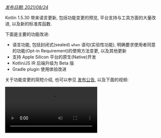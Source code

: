 [//]: # (title: Kotlin 1.5.30 版中的新功能)

_[发布日期: 2021/08/24](releases.md#release-details)_

Kotlin 1.5.30 带来语言更新, 包括功能变更的预览, 平台支持与工具方面的大量改进, 以及新的标准库函数.

下面是主要的功能改进:
* 语言功能, 包括封闭式(sealed) `when` 语句(实验性功能), 明确要求使用者同意的功能(Opt-in Requirement)的使用方法变更, 以及其他更新
* 支持 Apple Silicon 平台的原生(Native)开发
* Kotlin/JS IR 后端升级为 Beta 版
* Gradle plugin 使用体验改进

关于功能变更的简短介绍, 也可以参见 [发布公告](https://blog.jetbrains.com/kotlin/2021/08/kotlin-1-5-30-released/),
以及下面的视频:

<video src="https://youtu.be/rNbb3A9IdOo" title="Kotlin 1.5.30"/>

## 语言功能

Kotlin 1.5.30 提供了未来的语言功能变更的预览, 并带来了要求使用者同意的功能(Opt-in Requirement)和类型推断的改进:
* [针对封闭类或布尔值的穷尽式(exhaustive) when 语句](#exhaustive-when-statements-for-sealed-and-boolean-subjects)
* [挂起函数用作超类型](#suspending-functions-as-supertypes)
* [隐含使用实验性 API 时要求使用者同意](#requiring-opt-in-on-implicit-usages-of-experimental-apis)
* [要求使用者同意注解对不同目标的使用方式的变更](#changes-to-using-opt-in-requirement-annotations-with-different-targets)
* [对递归泛型类型的类型推断的改进](#improvements-to-type-inference-for-recursive-generic-types)
* [去掉了构建器推断的限制](#eliminating-builder-inference-restrictions)

### 针对封闭类或布尔值的穷尽式(exhaustive) when 语句 {id="exhaustive-when-statements-for-sealed-and-boolean-subjects"}

> 封闭 (穷尽式) when 语句是 [实验性功能](components-stability.md).
> 它随时有可能变更或被删除.
> 需要使用者同意(Opt-in) (详情见下文), 请注意, 只为评估和试验目的来使用这个功能.
> 希望你能通过我们的 [问题追踪系统](https://youtrack.jetbrains.com/issue/KT-12380) 提供你的反馈意见.
>
{style="warning"}

一个 _穷尽式_ [`when`](control-flow.md#when-expression) 语句包含对应于所有可能的类型或值的分支, 对于某些类型, 再加上 `else` 分支.
也就是说, 它覆盖私有可能的情况.

我们计划很快禁用非穷尽的 `when` 语句, 使得 `when` 语句的动作与 `when` 表达式一致.
为了保证平滑移植, 你可以配置编译器, 对封闭类或布尔值的非穷尽 `when` 语句报告警告.
在 Kotlin 1.6 中默认会出现这些警告, 将来会变为错误.

> 枚举类型已经有了这些警告.
>
{style="note"}

```kotlin
sealed class Mode {
    object ON : Mode()
    object OFF : Mode()
}

fun main() {
    val x: Mode = Mode.ON
    when (x) {
        Mode.ON -> println("ON")
    }
// 编译器警告: Non exhaustive 'when' statements on sealed classes/interfaces
// will be prohibited in 1.7, add an 'OFF' or 'else' branch instead

    val y: Boolean = true
    when (y) {
        true -> println("true")
    }
// 编译器警告: Non exhaustive 'when' statements on Booleans will be prohibited
// in 1.7, add a 'false' or 'else' branch instead
}
```

要在 Kotlin 1.5.30 中启用这个功能, 请使用语言版本 `1.6`.
你也可以启用 [渐进模式](whatsnew13.md#progressive-mode), 将警告变为错误.

<tabs group="build-script">
<tab title="Kotlin" group-key="kotlin">

```kotlin
kotlin {
    sourceSets.all {
        languageSettings.apply {
            languageVersion = "1.6"
            //progressiveMode = true // 默认为 false
        }
    }
}
```

</tab>
<tab title="Groovy" group-key="groovy">

```groovy
kotlin {
    sourceSets.all {
        languageSettings {
            languageVersion = '1.6'
            //progressiveMode = true // 默认为 false
        }
    }
}
```

</tab>
</tabs>

### 挂起函数用作超类型 {id="suspending-functions-as-supertypes"}

> 挂起函数用作超类型是 [实验性功能](components-stability.md).
> 它随时有可能变更或被删除.
> 需要使用者同意(Opt-in) (详情见下文).
> 请注意, 只为评估和试验目的来使用这个功能.
> 希望你能通过我们的 [问题追踪系统](https://youtrack.jetbrains.com/issue/KT-18707) 提供你的反馈意见.
>
{style="warning"}

Kotlin 1.5.30 提供了一个功能预览, 可以将一个 `suspend` 函数类型用作一个超类型, 但存在一些限制.

```kotlin
class MyClass: suspend () -> Unit {
    override suspend fun invoke() { TODO() }
}
```

使用 `-language-version 1.6` 编译器选项来启用这个功能:

<tabs group="build-script">
<tab title="Kotlin" group-key="kotlin">

```kotlin
kotlin {
    sourceSets.all {
        languageSettings.apply {
            languageVersion = "1.6"
        }
    }
}
```

</tab>
<tab title="Groovy" group-key="groovy">

```groovy
kotlin {
    sourceSets.all {
        languageSettings {
            languageVersion = '1.6'
        }
    }
}
```

</tab>
</tabs>

这个功能存在以下限制:
* 在超类型中, 你不能混合使用一个通常的函数类型与一个的 `suspend` 函数类型. 这是由于 `suspend` 函数类型在 JVM 后端中的实现细节造成的.
  它表达为一个通常的函数类型加上一个标记接口. 由于这个标记接口, 无法区分哪个父接口是挂起函数, 哪个是通常函数.
* 你不能使用多个 `suspend` 函数作为超类型. 如果存在类型检查, 你也不能使用多个通常的函数作为超类型.

### 隐含使用实验性 API 时要求使用者同意 {id="requiring-opt-in-on-implicit-usages-of-experimental-apis"}

> 要求使用者同意机制是 [实验性功能](components-stability.md).
> 它随时有可能变更或被删除.
> 参见 [如何明确要求使用者同意](opt-in-requirements.md).
> 请注意, 只为评估和试验目的来使用这个功能.
> 希望你能通过我们的 [问题追踪系统](https://youtrack.jetbrains.com/issues/KT) 提供你的反馈意见.
>
{style="warning"}

库的作者可以将一个试验性 API 标记为 [要求使用者同意](opt-in-requirements.md#create-opt-in-requirement-annotations),
用来提醒使用者这个功能处于试验性状态.
当使用这个 API 时, 编译器会报告一个警告或错误, 并要求 [明确同意使用](opt-in-requirements.md#opt-in-to-using-api) 来消除这些警告或错误.

在 Kotlin 1.5.30 中, 对于签名中存在试验性类型的任何声明, 编译器都认为它们是试验性的.
也就是说, 即使对一个试验性 API 的隐含使用, 它也要求使用者同意.
比如, 如果函数的返回类型标记为试验性 API 元素, 那么使用这个函数会也要求你明确同意, 即使函数声明本身明确没有标记为需要使用者同意.

```kotlin
// 库代码

@RequiresOptIn(message = "This API is experimental.")
@Retention(AnnotationRetention.BINARY)
@Target(AnnotationTarget.CLASS)
annotation class MyDateTime // 要求使用者同意的注解

@MyDateTime
class DateProvider // 一个要求使用者同意的类

// 客户端代码

// 编译器警告: experimental API usage
fun createDateSource(): DateProvider { /* ... */ }

fun getDate(): Date {
    val dateSource = createDateSource() // 这里也会出现编译器警告: experimental API usage
    // ...
}
```

详情请参见 [明确要求使用者同意](opt-in-requirements.md).

### 要求使用者同意注解对不同目标的使用方式的变更 {id="changes-to-using-opt-in-requirement-annotations-with-different-targets"}

> 要求使用者同意机制是 [实验性功能](components-stability.md).
> 它随时有可能变更或被删除.
> 参见 [如何明确要求使用者同意](opt-in-requirements.md).
> 请注意, 只为评估和试验目的来使用这个功能.
> 希望你能通过我们的 [问题追踪系统](https://youtrack.jetbrains.com/issues/KT) 提供你的反馈意见.
>
{style="warning"}

在不同的 [注解目标](https://kotlinlang.org/api/latest/jvm/stdlib/kotlin.annotation/-target/) 上的要求使用者同意的注解的使用和声明,
Kotlin 1.5.30 现在使用新的规则. 对于编译期无法处理的使用场景, 编译器现在会报告错误. 在 Kotlin 1.5.30 中:
* 在使用端, 禁止对局部变量和值参数标注要求使用者同意的注解.
* 对 override, 只有当它的原始声明也进行了标注, 才允许进行标注.
* 禁止对后端域和 get 方法标注. 你可以改为标注属性.
* 在要求使用者同意的注解的声明端, 禁止将注解目标设置为 `TYPE` 和 `TYPE_PARAMETER`.

详情请参见 [明确要求使用者同意的功能](opt-in-requirements.md).

### 对递归泛型类型的类型推断的改进 {id="improvements-to-type-inference-for-recursive-generic-types"}

在 Kotlin 和 Java 中, 你可以定义一个递归泛型类型, 在它的类型参数中引用它自身.
在 Kotlin 1.5.30 中, 如果一个类型参数是递归泛型, 那么 Kotlin 编译器可以只根据对应的类型参数的上界(Upper Bound)推断出这个类型参数.
因此, 可以使用递归泛型类型, 创建出 Java 中经常用来创建构建器 API 的很多模式.

```kotlin
// Kotlin 1.5.20
val containerA = PostgreSQLContainer<Nothing>(DockerImageName.parse("postgres:13-alpine")).apply {
    withDatabaseName("db")
    withUsername("user")
    withPassword("password")
    withInitScript("sql/schema.sql")
}

// Kotlin 1.5.30
val containerB = PostgreSQLContainer(DockerImageName.parse("postgres:13-alpine"))
    .withDatabaseName("db")
    .withUsername("user")
    .withPassword("password")
    .withInitScript("sql/schema.sql")
```

你可以传递 `-Xself-upper-bound-inference` 或 `-language-version 1.6` 编译器选项来启用这个改进.
关于新支持的使用场景的其他示例, 请参见 [这个 YouTrack ticket](https://youtrack.jetbrains.com/issue/KT-40804).

### 去掉了构建器推断的限制 {id="eliminating-builder-inference-restrictions"}

构建器推断一种特殊的类型推断, 可以根据一个调用的 Lambda 参数之内的其他调用的类型信息, 来推断这个调用的类型参数.
当调用泛型构建器函数时, 这个功能可以很有用,
比如 [`buildList()`](https://kotlinlang.org/api/latest/jvm/stdlib/kotlin.collections/build-list.html)
或 [`sequence()`](https://kotlinlang.org/api/latest/jvm/stdlib/kotlin.sequences/sequence.html):
`buildList { add("string") }`.

在这样一个 Lambda 参数内部, 以前曾经存在一个限制, 不能使用构建器推断功能尝试推断的类型信息.
因此你只能指定这个类型信息, 而不能通过推断得到它. 比如, 在 `buildList()` 的 Lambda 参数之内,
除非明确指定类型参数, 否则你不能调用 [`get()`](https://kotlinlang.org/api/latest/jvm/stdlib/kotlin.collections/-list/get.html).

Kotlin 1.5.30 使用 `-Xunrestricted-builder-inference` 编译器选项去掉了这个限制.
添加这个选项, 可以在泛型构建器函数的 Lambda 参数之内, 启用以前被禁止的调用:

```kotlin
@kotlin.ExperimentalStdlibApi
val list = buildList {
    add("a")
    add("b")
    set(1, null)
    val x = get(1)
    if (x != null) {
        removeAt(1)
    }
}

@kotlin.ExperimentalStdlibApi
val map = buildMap {
    put("a", 1)
    put("b", 1.1)
    put("c", 2f)
}
```

你还可以通过 `-language-version 1.6` 编译器选项启用这个功能.

## Kotlin/JVM

在 Kotlin 1.5.30 版中, Kotlin/JVM 新增了以下功能:
* [创建注解类的实例](#instantiation-of-annotation-classes)
* [可否为 null(Nullability) 注解的支持配置的改进](#improved-nullability-annotation-support-configuration)

关于 JVM 平台上的 Kotlin Gradle plugin 的更新, 请参见 [Gradle](#gradle) 小节.

### 创建注解类的实例 {id="instantiation-of-annotation-classes"}

> 创建注解类的实例是 [实验性功能](components-stability.md).
> 它随时有可能变更或被删除.
> 需要使用者同意(Opt-in) (详情见下文).
> 请注意, 只为评估和试验目的来使用这个功能.
> 希望你能通过我们的 [问题追踪系统](https://youtrack.jetbrains.com/issue/KT-45395) 提供你的反馈意见.
>
{style="warning"}

在 Kotlin 1.5.30 中, 现在你可以在任何代码中调用 [注解类](annotations.md) 的构造器, 来获得一个实例.
这个功能能够用于 Java 中相同的使用场景, 可以实现一个注解接口.

```kotlin
annotation class InfoMarker(val info: String)

fun processInfo(marker: InfoMarker) = ...

fun main(args: Array<String>) {
    if (args.size != 0)
        processInfo(getAnnotationReflective(args))
    else
        processInfo(InfoMarker("default"))
}
```

使用 `-language-version 1.6` 编译器选项来启用这个功能.
注意, 注解类现有的所有限制都继续存在, 比如不能定义 非 `val` 参数, 或与次级构造器(secondary constructor)不同的成员.

关于创建注解类的实例, 更多详情请参见 [这个 KEEP](https://github.com/Kotlin/KEEP/blob/master/proposals/annotation-instantiation.md).

### 可否为 null(Nullability) 注解的支持配置的改进 {id="improved-nullability-annotation-support-configuration"}

Kotlin 编译器可以读取多种类型的 [可否为 null(Nullability) 注解](java-interop.md#nullability-annotations),
来从 Java 代码得到可否为 null 信息.
这个信息使得它能够报告 Kotlin 中调用 Java 代码时的可否为 null 不匹配的错误.

在 Kotlin 1.5.30 中, 你可以指定编译器是否根据指定的可否为 null 注解类型的信息来报告可否为 null 不匹配的错误.
只需要使用编译器选项 `-Xnullability-annotations=@<package-name>:<report-level>`.
在参数中, 指定可否为 null 注解的全限定包名称, 以及以下报告级别中的一个:
* `ignore`: 忽略可否为 null 不匹配
* `warn`: 报告为警告
* `strict`: 报告为错误.

详情请参见 [支持的可否为 null 注解列表](java-interop.md#nullability-annotations) 以及它们的全限定包名称.

下面是一个示例, 演示如何对新支持的 [RxJava](https://github.com/ReactiveX/RxJava) 3 可否为 null 注解启用错误报告:
`-Xnullability-annotations=@io.reactivex.rxjava3.annotations:strict`.
注意, 所有这些可否为 null 不匹配, 默认设置为警告.

## Kotlin/Native

Kotlin/Native 包含以下变更和改进:
* [支持 Apple Silicon](#apple-silicon-support)
* [CocoaPods Gradle plugin 的 Kotlin DSL 的改进](#improved-kotlin-dsl-for-the-cocoapods-gradle-plugin)
* [与 Swift 5.5 async/await 的交互(实验性功能)](#experimental-interoperability-with-swift-5-5-async-await)
* [对象和伴随对象到 Swift/Objective-C 的映射的改进](#improved-swift-objective-c-mapping-for-objects-and-companion-objects)
* [对 MinGW 编译目标废弃无导入库的 DLL 链接](#deprecation-of-linkage-against-dlls-without-import-libraries-for-mingw-targets)

### 支持 Apple Silicon {id="apple-silicon-support"}

Kotlin 1.5.30 引入了对 [Apple Silicon](https://support.apple.com/en-us/HT211814) 的原生支持.

在以前的版本中, Kotlin/Native 编译器和工具需要
[Rosetta 翻译环境](https://developer.apple.com/documentation/apple-silicon/about-the-rosetta-translation-environment)
才能在 Apple Silicon 主机上工作.
在 Kotlin 1.5.30 中, 不再需要翻译环境 – 编译器和工具可以在 Apple Silicon 硬件上运行, 不需要任何额外的操作.

我们还引入了新的编译目标, 可以使 Kotlin 代码在 Apple Silicon 上直接运行:
* `macosArm64`
* `iosSimulatorArm64`
* `watchosSimulatorArm64`
* `tvosSimulatorArm64`

这些编译目标可以用于 Intel 和 Apple Silicon 的主机. 所有既有的编译目标也可以在 Apple Silicon 主机上使用.

注意, 在 1.5.30 中, 我们只在 `kotlin-multiplatform` Gradle plugin 中提供对 Apple Silicon 编译目标的基本的支持.
具体来说, 在 `ios`, `tvos`, 和 `watchos` 编译目标简写(target shortcut) 中没有包含新的模拟器编译目标.
我们会继续改进这些新的编译目标的使用体验.

### CocoaPods Gradle plugin 的 Kotlin DSL 的改进 {id="improved-kotlin-dsl-for-the-cocoapods-gradle-plugin"}

#### Kotlin/Native Framework 的新参数

Kotlin 1.5.30 带来了 CocoaPods Gradle plugin DSL 关于 Kotlin/Native Framework 的改进.
除了 Framework 名称之外, 你还可以在 Pod 配置中指定其他参数:
* 指定 Framework 的动态或静态版本
* 明确启用导出依赖项
* 启用 Bitcode 内嵌

要使用新的 DSL, 请将你的项目更新到 Kotlin 1.5.30, 并在你的 `build.gradle(.kts)` 文件的 `cocoapods` 节中指定参数:

```kotlin
cocoapods {
    frameworkName = "MyFramework" // 这个属性已废弃, 并会在将来的版本中删除
    // Framework 配置的新的 DSL 如下:
    framework {
        // 支持所有的 Framework 属性
        // Framework 名称配置. 使用这个属性代替已废弃的 'frameworkName'
        baseName = "MyFramework"
        // 支持动态 Framework
        isStatic = false
        // 依赖项导出
        export(project(":anotherKMMModule"))
        transitiveExport = false // 这是默认设置.
        // Bitcode 内嵌
        embedBitcode(BITCODE)
    }
}
```

#### 对 Xcode 配置支持自定义名称

Kotlin CocoaPods Gradle plugin 在 Xcode 构建配置中支持自定义名称.
如果你在 Xcode 中为构建配置使用了特殊的名称, 比如 `Staging`, 这个功能也可以帮助你.

要指定一个自定义名称, 请在你的 `build.gradle(.kts)` 文件的 `cocoapods` 节中使用 `xcodeConfigurationToNativeBuildType` 参数:

```kotlin
cocoapods {
    // 将自定义的 Xcode 配置映射到 NativeBuildType
    xcodeConfigurationToNativeBuildType["CUSTOM_DEBUG"] = NativeBuildType.DEBUG
    xcodeConfigurationToNativeBuildType["CUSTOM_RELEASE"] = NativeBuildType.RELEASE
}
```

这个参数不会出现在 Podspec 文件中. 当 Xcode 运行 Gradle 构建过程时, Kotlin CocoaPods Gradle plugin 会选择必要的原生构建类型.

> 不需要声明 `Debug` 和 `Release` 配置, 因为默认支持它们.
>
{style="note"}

### 与 Swift 5.5 async/await 的交互 (实验性功能) {id="experimental-interoperability-with-swift-5-5-async-await"}

> 与 Swift async/await 的并发交互是 [实验性功能](components-stability.md).
> 它随时有可能变更或被删除.
> 请注意, 只为评估和试验目的来使用这个功能.
> 希望你能通过我们的 [问题追踪系统](https://youtrack.jetbrains.com/issue/KT-47610) 提供你的反馈意见.
>
{style="warning"}

过去我们曾经 [在 1.4.0 中添加了从 Objective-C 和 Swift 中调用 Kotlin 挂起函数的功能](whatsnew14.md#support-for-kotlin-s-suspending-functions-in-swift-and-objective-c),
现在我们删除这个功能, 改为使用新的 Swift 5.5 功能 – [使用 `async` 和 `await` 修饰符的并发功能](https://github.com/apple/swift-evolution/blob/main/proposals/0296-async-await.md).

对于返回类型可为 null 的挂起函数, Kotlin/Native 编译器现在会在生成的 Objective-C 头文件中, 输出 `_Nullable_result` 属性.
因此在 Swift 中可以将这些函数作为 `async` 函数来调用, 并且得到正确的可否为 null 结果.

注意, 这个功能是实验性功能, 未来可能由于 Kotlin 和 Swift 的变化而受到影响.
目前来说, 我们提供这个功能的一个预览版, 带有一些限制, 我们期待得到你的意见反馈.
请在 [这个 YouTrack issue](https://youtrack.jetbrains.com/issue/KT-47610) 中查看这个功能目前的状态, 并留下你的反馈意见.

### 对象和伴随对象到 Swift/Objective-C 的映射的改进 {id="improved-swift-objective-c-mapping-for-objects-and-companion-objects"}

对于原生 iOS 开发者来说, 现在可以通过更加符合直觉的方式得到对象和伴随对象. 比如, 如果在 Kotlin 中你有以下对象:

```kotlin
object MyObject {
    val x = "Some value"
}

class MyClass {
    companion object {
        val x = "Some value"
    }
}
```

要在 Swift 中访问它们, 你可以使用 `shared` 和 `companion` 属性:

```swift
MyObject.shared
MyObject.shared.x
MyClass.companion
MyClass.Companion.shared
```

详情请参见 [与 Swift/Objective-C 代码交互](native-objc-interop.md).

### 对 MinGW 编译目标废弃无导入库的 DLL 链接 {id="deprecation-of-linkage-against-dlls-without-import-libraries-for-mingw-targets"}

[LLD](https://lld.llvm.org/) 是 LLVM 项目的一个链接器, 我们计划在 Kotlin/Native 中对 MinGW 编译目标使用它,
因为它的好处比默认的 ld.bfd 更多 – 主要是它的性能更好.

但是, LLD 的最新稳定版本对 MinGW (Windows) 编译目标不支持直接链接到 DLL. 这样的链接需要使用 [导入库](https://stackoverflow.com/questions/3573475/how-does-the-import-library-work-details/3573527#3573527).
尽管对于 Kotlin/Native 1.5.30 来说不需要它们, 但我们添加了一个警告, 告知你这样的使用不兼容于 LLD, 将来 LLD 会成为 MinGW 编译目标的默认链接器.

关于转换到 LLD 浏览器, 请在 [这个 YouTrack issue](https://youtrack.jetbrains.com/issue/KT-47605) 中提供你的反馈意见.

## Kotlin Multiplatform

1.5.30 对于 Kotlin Multiplatform 带来了以下重要更新:
* [在共用的原生代码中可以使用自定义 `cinterop` 库](#ability-to-use-custom-cinterop-libraries-in-shared-native-code)
* [支持 XCFramework](#support-for-xcframeworks)
* [对 Android artifact 的新的默认发布设置](#new-default-publishing-setup-for-android-artifacts)

### 在共用的原生代码中可以使用自定义 `cinterop` 库 {id="ability-to-use-custom-cinterop-libraries-in-shared-native-code"}

Kotlin Multiplatform 提供了一个 [选项](multiplatform-share-on-platforms.md#connect-platform-specific-libraries),
可以在共用的源代码集中使用平台相关的 interop 库.
在 1.5.30 之前, 这个功能只能用于随 Kotlin/Native 一同发布的 [平台库](native-platform-libs.md).
从 1.5.30 开始, 你可以使用你自定义的 `cinterop` 库.
要启用这个功能, 请在你的 `gradle.properties` 中添加 `kotlin.mpp.enableCInteropCommonization=true` 属性:

```none
kotlin.mpp.enableGranularSourceSetsMetadata=true
kotlin.native.enableDependencyPropagation=false
kotlin.mpp.enableCInteropCommonization=true
```

### 支持 XCFramework {id="support-for-xcframeworks"}

所有的 Kotlin Multiplatform 项目现在可以使用 XCFramework 作为输出格式.
Apple 引入了 XCFramework 来替代通用(Universal) (fat) Framework.
通过使用 XCFramework, 你:
* 可以将所有的编译目标平台和处理器架构的逻辑集中在一个单独的 bundle 中.
* 在将应用程序发布到 App Store 之前, 不必删除所有不需要的处理器架构.

如果你想要对 Apple M1 上的设备和模拟器使用你的 Kotlin Framework, XCFramework 会很有用.

要使用 XCFramework, 请更新你的 `build.gradle(.kts)` 脚本:

<tabs group="build-script">
<tab title="Kotlin" group-key="kotlin">

```kotlin
import org.jetbrains.kotlin.gradle.plugin.mpp.apple.XCFramework

plugins {
    kotlin("multiplatform")
}

kotlin {
    val xcf = XCFramework()

    ios {
        binaries.framework {
            baseName = "shared"
            xcf.add(this)
        }
    }
    watchos {
        binaries.framework {
            baseName = "shared"
            xcf.add(this)
        }
    }
    tvos {
        binaries.framework {
            baseName = "shared"
            xcf.add(this)
        }
    }
}
```

</tab>
<tab title="Groovy" group-key="groovy">

```groovy
import org.jetbrains.kotlin.gradle.plugin.mpp.apple.XCFrameworkConfig

plugins {
    id 'org.jetbrains.kotlin.multiplatform'
}

kotlin {
    def xcf = new XCFrameworkConfig(project)

    ios {
        binaries.framework {
            baseName = "shared"
            xcf.add(it)
        }
    }
    watchos {
        binaries.framework {
            baseName = "shared"
            xcf.add(it)
        }
    }
    tvos {
        binaries.framework {
            baseName = "shared"
            xcf.add(it)
        }
    }
}
```

</tab>
</tabs>

当你声明 XCFramework 时, 会注册这些新的 Gradle task:
* `assembleXCFramework`
* `assembleDebugXCFramework` (debug 用 artifact, [包含 dSYMs](native-ios-symbolication.md))
* `assembleReleaseXCFramework`

关于 XCFramework, 详情请参见 [这个 WWDC 视频](https://developer.apple.com/videos/play/wwdc2019/416/).

### 对 Android artifact 的新的默认发布设置 {id="new-default-publishing-setup-for-android-artifacts"}

使用 `maven-publish` Gradle plugin, 你可以在构建脚本中指定 [Android 变体](https://developer.android.com/studio/build/build-variants) 名称,
[对 Android 编译目标发布你的跨平台库](multiplatform-publish-lib.md#publish-an-android-library).
Kotlin Gradle plugin 会自动生成发布.

在 1.5.30 之前, 生成的发布 [metadata](https://docs.gradle.org/current/userguide/publishing_gradle_module_metadata.html)
包含每一个发布的 Android 变体的构建类型属性, 因此只能兼容于库使用者所使用的相同的构建类型.
Kotlin 1.5.30 引入了一个新的默认发布设置:
* 如果项目发布的所有 Android 变体拥有相同的构建类型属性, 那么发布的变体不会拥有构建类型属性, 而且能够兼容于任何构建类型.
* 如果发布的变体拥有不同的构建类型属性, 那么只有带有 `release` 值的, 发布时会不带有构建类型属性.
  因此 release 变体兼容于使者端的任何构建类型, 而 release 之外的其他变体只兼容于匹配的使者端构建类型.

如果要关闭这个功能, 并对所有变体保持构建类型属性, 你可以设置这个 Gradle 属性:
`kotlin.android.buildTypeAttribute.keep=true`.

## Kotlin/JS

在 1.5.30 中, Kotlin/JS 有 2 个主要改进:
* [JS IR 编译器后端升级为 Beta 版](#js-ir-compiler-backend-reaches-beta)
* [使用 Kotlin/JS IR 后端为应用程序带来更好的调试体验](#better-debugging-experience-for-applications-with-the-kotlin-js-ir-backend)

### JS IR 编译器后端升级为 Beta 版 {id="js-ir-compiler-backend-reaches-beta"}

1.4.0 版引入了 Kotlin/JS 的 [基于 IR 的编译器后端](whatsnew14.md#unified-backends-and-extensibility),
当时是 [Alpha 版](components-stability.md), 现在升级为 Beta 版.

以前, 我们发布了 [移植到 JS IR 后端的向导](js-ir-migration.md), 来帮助你将你的项目移植到新的后端.
现在我们提供 [Kotlin/JS Inspection Pack](https://plugins.jetbrains.com/plugin/17183-kotlin-js-inspection-pack/) IDE plugin,
它可以直接在 IntelliJ IDEA 中显示需要哪些修改.

### 使用 Kotlin/JS IR 后端为应用程序带来更好的调试体验 {id="better-debugging-experience-for-applications-with-the-kotlin-js-ir-backend"}

Kotlin 1.5.30 带来了对 Kotlin/JS IR 后端的 JavaScript 源代码映射生成功能.
这个功能可以改善启用 IR 后端时的 Kotlin/JS 调试体验, 支持所有的调试功能, 包括断点, 单步执行, 以及易读的调用栈信息, 带有正确的源代码引用.

详情请参见 [如何在浏览器中或在 IntelliJ IDEA Ultimate 中调试 Kotlin/JS](js-debugging.md).

## Gradle

为了 [改进 Kotlin Gradle plugin 使用者体验](https://youtrack.jetbrains.com/issue/KT-45778), 我们实现了以下功能:
* [支持 Java 工具链](#support-for-java-toolchains), 包括 [可以使用 `UsesKotlinJavaToolchain` 接口对 Gradle 旧版本指定 JDK Home](#ability-to-specify-jdk-home-with-useskotlinjavatoolchain-interface)
* [用更简单的方式明确指定 Kotlin Daemon 的 JVM 参数](#easier-way-to-explicitly-specify-kotlin-daemon-jvm-arguments)

### 支持 Java 工具链 {id="support-for-java-toolchains"}

Gradle 6.7 引入了 [支持 Java 工具链](https://docs.gradle.org/current/userguide/toolchains.html) 功能.
使用这个功能, 你可以:
* 使用与 Gradle 不同的 JDK 和 JRE 运行编译, 测试, 和可执行文件.
* 使用未发布的语言版本编译和测试代码.

通过工具链支持, Gradle 可以自动检测本地的 JDK, 并安装 Gradle 构建所需要但缺失的 JDK.
现在 Gradle 自身可以在任何 JDK 上运行, 而且还能够重用 [构建缓存功能](gradle-compilation-and-caches.md#gradle-build-cache-support).

Kotlin Gradle plugin 对 Kotlin/JVM 编译任务支持 Java 工具链.
Java 工具链会:
* 为 JVM 编译目标设置可用的 [`jdkHome` 选项](gradle-compiler-options.md#attributes-specific-to-jvm).
  > [直接设置 `jdkHome` 选项的功能已废弃](https://youtrack.jetbrains.com/issue/KT-46541).
  >
  {style="warning"}

* 如果使用者没有明确设置 `jvmTarget` 选项, 会将 [`kotlinOptions.jvmTarget`](gradle-compiler-options.md#attributes-specific-to-jvm) 设置为工具链的 JDK 版本.
  如果工具链没有配置, `jvmTarget` 域会使用默认值. 详情请参见 [JVM 编译目标兼容性](gradle-configure-project.md#check-for-jvm-target-compatibility-of-related-compile-tasks).

* 影响 [`kapt` worker](kapt.md#run-kapt-tasks-in-parallel) 运行在哪个 JDK 上.

可以使用以下代码来设置一个工具链. 请将 `<MAJOR_JDK_VERSION>` 替换为你想要使用的 JDK 版本:

<tabs group="build-script">
<tab title="Kotlin" group-key="kotlin">

```kotlin
kotlin {
    jvmToolchain {
        (this as JavaToolchainSpec).languageVersion.set(JavaLanguageVersion.of(<MAJOR_JDK_VERSION>)) // "8"
    }
}
```

</tab>
<tab title="Groovy" group-key="groovy">

```groovy
kotlin {
    jvmToolchain {
        languageVersion.set(JavaLanguageVersion.of(<MAJOR_JDK_VERSION>)) // "8"
    }
}
```

</tab>
</tabs>

注意, 通过 `kotlin` 扩展设置工具链, 也会对 Java 编译任务更新工具链.

你可以通过 `java` 扩展设置工具链, Kotlin 编译任务会使用它:

```kotlin
java {
    toolchain {
        languageVersion.set(JavaLanguageVersion.of(<MAJOR_JDK_VERSION>)) // "8"
    }
}
```

关于为 `KotlinCompile` 任务设置 JDK 版本, 请参见 [使用 Task DSL 设置 JDK 版本](gradle-configure-project.md#set-jdk-version-with-the-task-dsl).

对于 Gradle 版本 6.1 到 6.6, 请 [使用 `UsesKotlinJavaToolchain` 接口来设置 JDK Home](#ability-to-specify-jdk-home-with-useskotlinjavatoolchain-interface).

### 使用 UsesKotlinJavaToolchain 接口指定 JDK Home {id="ability-to-specify-jdk-home-with-useskotlinjavatoolchain-interface"}

所有支持通过 [`kotlinOptions`](gradle-compiler-options.md) 设置 JDK 的 Kotlin 任务,
现在都实现 `UsesKotlinJavaToolchain` 接口.
要设置 JDK Home, 请设置你的 JDK 路径, 并替换 `<JDK_VERSION>` 部分:

<tabs group="build-script">
<tab title="Kotlin" group-key="kotlin">

```kotlin
project.tasks
    .withType<UsesKotlinJavaToolchain>()
    .configureEach {
        it.kotlinJavaToolchain.jdk.use(
            "/path/to/local/jdk",
            JavaVersion.<LOCAL_JDK_VERSION>
        )
    }
```

</tab>
<tab title="Groovy" group-key="groovy">

```groovy
project.tasks
    .withType(UsesKotlinJavaToolchain.class)
    .configureEach {
        it.kotlinJavaToolchain.jdk.use(
            '/path/to/local/jdk',
            JavaVersion.<LOCAL_JDK_VERSION>
        )
    }
```

</tab>
</tabs>

对 Gradle 6.1 到 6.6 版本, 请使用 `UsesKotlinJavaToolchain` 接口.
从 Gradle 6.7 开始, 请改为使用 [Java 工具链](#support-for-java-toolchains).

使用这个功能时, 请注意, [kapt 任务 worker](kapt.md#run-kapt-tasks-in-parallel) 只使用 [进程隔离模式](https://docs.gradle.org/current/userguide/worker_api.html#changing_the_isolation_mode), `kapt.workers.isolation` 属性将被忽略.

### 用更简单的方式明确指定 Kotlin Daemon 的 JVM 参数 {id="easier-way-to-explicitly-specify-kotlin-daemon-jvm-arguments"}

在 Kotlin 1.5.30 中, 对于 Kotlin Daemon 的 JVM 参数有了新的逻辑.
以下列表中的每个选项都会覆盖它之前的选项:

* 如果没有指定任何参数, Kotlin Daemon 会从 Gradle Daemon 继承参数(和以前一样). 比如, 在 `gradle.properties` 文件中:

    ```none
    org.gradle.jvmargs=-Xmx1500m -Xms=500m
    ```

* 如果 Gradle Daemon 的 JVM 参数包含 `kotlin.daemon.jvm.options` 系统属性, 和以前一样使用它:

    ```none
    org.gradle.jvmargs=-Dkotlin.daemon.jvm.options=-Xmx1500m -Xms=500m
    ```

* 在 `gradle.properties` 文件中你可以添加 `kotlin.daemon.jvmargs` 属性:

    ```none
    kotlin.daemon.jvmargs=-Xmx1500m -Xms=500m
    ```

* 你可以在 `kotlin` 扩展中指定参数:

  <tabs group="build-script">
  <tab title="Kotlin" group-key="kotlin">

  ```kotlin
  kotlin {
    kotlinDaemonJvmArgs = listOf("-Xmx486m", "-Xms256m", "-XX:+UseParallelGC")
  }
  ```

  </tab>
  <tab title="Groovy" group-key="groovy">

  ```groovy
  kotlin {
    kotlinDaemonJvmArgs = ["-Xmx486m", "-Xms256m", "-XX:+UseParallelGC"]
  }
  ```

  </tab>
  </tabs>

* 你可以对一个特定的任务指定参数 :

    <tabs group="build-script">
    <tab title="Kotlin" group-key="kotlin">

    ```kotlin
    tasks
        .matching { it.name == "compileKotlin" && it is CompileUsingKotlinDaemon }
        .configureEach {
            (this as CompileUsingKotlinDaemon).kotlinDaemonJvmArguments.set(listOf("-Xmx486m", "-Xms256m", "-XX:+UseParallelGC"))
        }
    ```

    </tab>
    <tab title="Groovy" group-key="groovy">

    ```groovy
    tasks
        .matching {
            it.name == "compileKotlin" && it instanceof CompileUsingKotlinDaemon
        }
        .configureEach {
            kotlinDaemonJvmArguments.set(["-Xmx1g", "-Xms512m"])
        }
    ```

    </tab>
    </tabs>

    > 在这种情况中, 在任务执行时可以启动一个新的 Kotlin Daemon 实例.
    > 详情请参见 [Kotlin Daemon 与 JVM 参数的交互](gradle-compilation-and-caches.md#setting-kotlin-daemon-s-jvm-arguments).
    >
    {style="note"}

关于 Kotlin Daemon, 详情请参见 [Kotlin Daemon 以及它在 Gradle 中的使用](gradle-compilation-and-caches.md#the-kotlin-daemon-and-how-to-use-it-with-gradle).

## 标准库

Kotlin 1.5.30 包括对标准库的 `Duration` 和 `Regex` API 的改进:
* [改变了 `Duration.toString()` 的输出](#changing-duration-tostring-output)
* [从字符串解析 Duration](#parsing-duration-from-string)
* [在一个指定的位置匹配正规表达式](#matching-with-regex-at-a-particular-position)
* [使用正规表达式将字符串切分为一个序列](#splitting-regex-to-a-sequence)

### 改变了 Duration.toString() 的输出 {id="changing-duration-tostring-output"}

> Duration API 是 [实验性功能](components-stability.md).
> 它随时有可能变更或被删除.
> 请注意, 只为评估和试验目的来使用这个功能.
> 希望你能通过我们的 [问题追踪系统](https://youtrack.jetbrains.com/issues/KT) 提供你的反馈意见.
>
{style="warning"}

在 Kotlin 1.5.30 以前,
[`Duration.toString()`](https://kotlinlang.org/api/latest/jvm/stdlib/kotlin.time/-duration/to-string.html)
函数会返回它的参数的字符串表达, 使用最紧凑的并且可以阅读的数值单位.
从现在开始, 它会返回一个字符串值, 表达为多个数值部分的组合, 每个数值部分使用自己的单位.
每个部分是一个数值, 加上一个单位缩写名称: `d`, `h`, `m`, `s`. 比如:

| **函数调用示例**                              | **以前的输出** | **现在的输出** |
|-----------------------------------------|--------------------|-------------------|
 Duration.days(45).toString()            | `45.0d`            | `45d`             |
 Duration.days(1.5).toString()           | `36.0h`            | `1d 12h`          |
 Duration.minutes(1230).toString()       | `20.5h`            | `20h 30m`         |
 Duration.minutes(2415).toString()       | `40.3h`            | `1d 16h 15m`      |
 Duration.minutes(920).toString()        | `920m`             | `15h 20m`         |
 Duration.seconds(1.546).toString()      | `1.55s`            | `1.546s`          |
 Duration.milliseconds(25.12).toString() | `25.1ms`           | `25.12ms`         |

负值的时间长度表达也发生了同样的变化. 一个负值的时间长度使用负号 (`-`) 前缀, 如果它由多个部分组成, 会用括号括起: `-12m` 和 `-(1h 30m)`.

注意, 少于 1 秒的时间长度表达为单个数值, 使用秒以下单位的. 比如, `ms` (毫秒), `us` (微秒), 或 `ns` (纳秒): `140.884ms`, `500us`, `24ns`.
不再使用科学记数法来表达.

如果你想要使用单个单位来表达时间长度, 请使用超载函数 `Duration.toString(unit, decimals)`.

> 在某些情况下, 我们推荐使用 [`Duration.toIsoString()`](https://kotlinlang.org/api/latest/jvm/stdlib/kotlin.time/-duration/to-iso-string.html), 包括序列化和数据交换.
> `Duration.toIsoString()` 使用更加严格的 [ISO-8601](https://www.iso.org/iso-8601-date-and-time-format.html) 格式, 而不是 `Duration.toString()`.
>
{style="note"}

### 从字符串解析 Duration {id="parsing-duration-from-string"}

> Duration API 是 [实验性功能](components-stability.md).
> 它随时有可能变更或被删除.
> 请注意, 只为评估和试验目的来使用这个功能.
> 希望你能通过我们的 [这个 issue](https://github.com/Kotlin/KEEP/issues/190) 提供你的反馈意见.
>
{style="warning"}

在 Kotlin 1.5.30 中, 有以下新的 Duration API 函数:
* [`parse()`](https://kotlinlang.org/api/latest/jvm/stdlib/kotlin.time/-duration/parse.html),
  支持解析以下函数的输出:
    * [`toString()`](https://kotlinlang.org/api/latest/jvm/stdlib/kotlin.time/-duration/to-string.html).
    * [`toString(unit, decimals)`](https://kotlinlang.org/api/latest/jvm/stdlib/kotlin.time/-duration/to-string.html).
    * [`toIsoString()`](https://kotlinlang.org/api/latest/jvm/stdlib/kotlin.time/-duration/to-iso-string.html).
* [`parseIsoString()`](https://kotlinlang.org/api/latest/jvm/stdlib/kotlin.time/-duration/parse-iso-string.html),
  只解析 `toIsoString()` 输出的格式.
* [`parseOrNull()`](https://kotlinlang.org/api/latest/jvm/stdlib/kotlin.time/-duration/parse-or-null.html)
  和
  [`parseIsoStringOrNull()`](https://kotlinlang.org/api/latest/jvm/stdlib/kotlin.time/-duration/parse-iso-string-or-null.html),
  与上面的函数类似, 但对于无效的 Duration 格式, 会返回 `null` 而不是抛出 `IllegalArgumentException` 异常.

下面是 `parse()` 和 `parseOrNull()` 的一些使用示例:

```kotlin
import kotlin.time.Duration
import kotlin.time.ExperimentalTime

@ExperimentalTime
fun main() {
//sampleStart
    val isoFormatString = "PT1H30M"
    val defaultFormatString = "1h 30m"
    val singleUnitFormatString = "1.5h"
    val invalidFormatString = "1 hour 30 minutes"
    println(Duration.parse(isoFormatString)) // 输出为 "1h 30m"
    println(Duration.parse(defaultFormatString)) // 输出为 "1h 30m"
    println(Duration.parse(singleUnitFormatString)) // 输出为 "1h 30m"
    //println(Duration.parse(invalidFormatString)) // 抛出异常
    println(Duration.parseOrNull(invalidFormatString)) // 输出为 "null"
//sampleEnd
}
```
{kotlin-runnable="true" kotlin-min-compiler-version="1.5" validate="false"}

下面是 `parseIsoString()` 和 `parseIsoStringOrNull()` 的一些使用示例:

```kotlin
import kotlin.time.Duration
import kotlin.time.ExperimentalTime

@ExperimentalTime
fun main() {
//sampleStart
    val isoFormatString = "PT1H30M"
    val defaultFormatString = "1h 30m"
    println(Duration.parseIsoString(isoFormatString)) // 输出为 "1h 30m"
    //println(Duration.parseIsoString(defaultFormatString)) // 抛出异常
    println(Duration.parseIsoStringOrNull(defaultFormatString)) // 输出为 "null"
//sampleEnd
}
```
{kotlin-runnable="true" kotlin-min-compiler-version="1.5" validate="false"}

### 在一个指定的位置匹配正规表达式 {id="matching-with-regex-at-a-particular-position"}

> `Regex.matchAt()` 和 `Regex.matchesAt()` 函数是 [实验性功能](components-stability.md).
> 它随时有可能变更或被删除.
> 请注意, 只为评估和试验目的来使用这个功能.
> 希望你能通过我们的 [问题追踪系统](https://youtrack.jetbrains.com/issue/KT-34021) 提供你的反馈意见.
>
{style="warning"}

新的 `Regex.matchAt()` 和 `Regex.matchesAt()` 函数提供一种方法,
可以检查一个正规表达式在一个 `String` 或 `CharSequence` 的指定位置是否存在完全匹配.

`matchesAt()` 返回一个 boolean 结果:

```kotlin
fun main(){
//sampleStart
    val releaseText = "Kotlin 1.5.30 is released!"
    // 正规表达式: 1个数字, 点, 1个数字, 点, 1个或多个数字
    val versionRegex = "\\d[.]\\d[.]\\d+".toRegex()
    println(versionRegex.matchesAt(releaseText, 0)) // 输出为 "false"
    println(versionRegex.matchesAt(releaseText, 7)) // 输出为 "true"
//sampleEnd
}
```
{kotlin-runnable="true" kotlin-min-compiler-version="1.5" validate="false"}

如果找到匹配, 则 `matchAt()` 返回匹配结果, 否则返回 `null`:

```kotlin
fun main(){
//sampleStart
    val releaseText = "Kotlin 1.5.30 is released!"
    val versionRegex = "\\d[.]\\d[.]\\d+".toRegex()
    println(versionRegex.matchAt(releaseText, 0)) // 输出为 "null"
    println(versionRegex.matchAt(releaseText, 7)?.value) // 输出为 "1.5.30"
//sampleEnd
}
```
{kotlin-runnable="true" kotlin-min-compiler-version="1.5" validate="false"}

### 使用正规表达式将字符串切分为一个序列 {id="splitting-regex-to-a-sequence"}

> `Regex.splitToSequence()` 和 `CharSequence.splitToSequence(Regex)` 函数是 [实验性功能](components-stability.md).
> 它随时有可能变更或被删除.
> 请注意, 只为评估和试验目的来使用这个功能.
> 希望你能通过我们的 [问题追踪系统](https://youtrack.jetbrains.com/issue/KT-23351) 提供你的反馈意见.
>
{style="warning"}

新的 `Regex.splitToSequence()` 函数是
[`split()`](https://kotlinlang.org/api/latest/jvm/stdlib/kotlin.text/-regex/split.html)
函数的 lazy 版本.
它根据正规表达式的匹配结果切分字符串, 但结果返回为一个 [序列(Sequence)](sequences.md),
因此对这个结果的所有操作都会以 lazy 模式执行.

```kotlin
fun main(){
//sampleStart
    val colorsText = "green, red , brown&blue, orange, pink&green"
    val regex = "[,\\s]+".toRegex()
    val mixedColor = regex.splitToSequence(colorsText)
        .onEach { println(it) }
        .firstOrNull { it.contains('&') }
    println(mixedColor) // 输出为 "brown&blue"
//sampleEnd
}
```
{kotlin-runnable="true" kotlin-min-compiler-version="1.5" validate="false"}

对 `CharSequence` 也添加了一个类似的函数 :

```kotlin
    val mixedColor = colorsText.splitToSequence(regex)
```
{kotlin-runnable="false"}

## Serialization 的 1.3.0-RC 版

发布了 `kotlinx.serialization` [1.3.0-RC](https://github.com/Kotlin/kotlinx.serialization/releases/tag/v1.3.0-RC) 版,
包括新的 JSON 序列化功能:
* Java IO Stream 序列化
* 对默认值的属性级控制
* 一个选项, 可以在序列化中排除 null 值
* 在多态序列化中使用自定义类区分

详情请参见 [变更列表](https://github.com/Kotlin/kotlinx.serialization/releases/tag/v1.3.0-RC).
<!-- 和 [kotlinx.serialization 1.3.0 release blog post](TODO). -->
